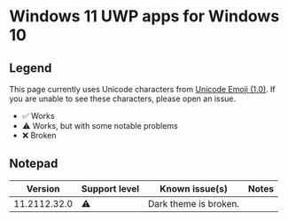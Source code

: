 # Windows 11 UWP apps for Windows 10

## Legend
This page currently uses Unicode characters from [Unicode Emoji (1.0)](https://unicode.org/Public/emoji/1.0/emoji-data.txt). If you are unable to see these characters, please open an issue.

- ✅ Works
- ⚠️ Works, but with some notable problems
- ❌ Broken

## Notepad
| Version | Support level | Known issue(s) | Notes |
| ------- | ------------- | -------------- | ----- |
| 11.2112.32.0 | ⚠️ | Dark theme is broken. ||
